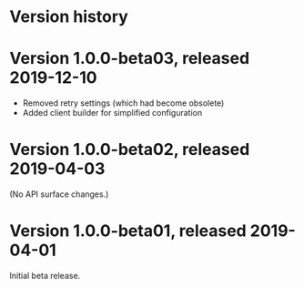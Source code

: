 # Version history

# Version 1.0.0-beta03, released 2019-12-10

- Removed retry settings (which had become obsolete)
- Added client builder for simplified configuration

# Version 1.0.0-beta02, released 2019-04-03

(No API surface changes.)

# Version 1.0.0-beta01, released 2019-04-01

Initial beta release.
